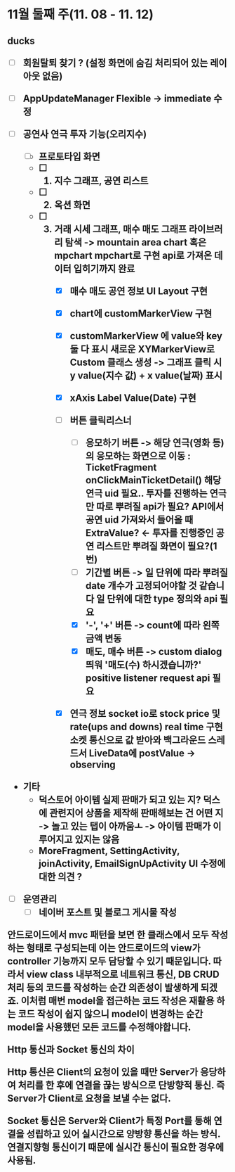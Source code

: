 

<h1>11월 둘째 주(11. 08 - 11. 12)




<h2>ducks

- [ ] 회원탈퇴 찾기 ? (설정 화면에 숨김 처리되어 있는 레이아웃 없음)
- [ ] AppUpdateManager Flexible -> immediate 수정



- [ ] 공연사 연극 투자 기능(오리지수)
  - [ ] 프로토타입 화면
  - [ ] 1. 지수 그래프, 공연 리스트
  - [ ] 2. 옥션 화면
  - [ ] 3. 거래 시세 그래프, 매수 매도
       그래프 라이브러리 탐색 -> mountain area chart 혹은 mpchart
       mpchart로 구현 api로 가져온 데이터 입히기까지 완료
       - [x] 매수 매도 공연 정보 UI Layout 구현
       - [x] chart에 customMarkerView 구현
       - [x] customMarkerView 에 value와 key 둘 다 표시
         새로운 XYMarkerView로 Custom 클래스 생성 -> 그래프 클릭 시 y value(지수 값) + x value(날짜) 표시
       - [x] xAxis Label Value(Date) 구현
       - [ ] 버튼 클릭리스너
         - [ ] 응모하기 버튼 -> 해당 연극(영화 등)의 응모하는 화면으로 이동
           : TicketFragment onClickMainTicketDetail() 해당 연극 uid 필요..
           투자를 진행하는 연극만 따로 뿌려질 api가 필요? API에서 공연 uid 가져와서 들어올 때 ExtraValue? <- 투자를 진행중인 공연 리스트만 뿌려질 화면이 필요?(1번)
         - [ ] 기간별 버튼 -> 일 단위에 따라 뿌려질 date 개수가 고정되어야할 것 같습니다
           일 단위에 대한 type 정의와 api 필요
         - [x] '-', '+' 버튼 -> count에 따라 왼쪽 금액 변동
         - [x] 매도, 매수 버튼 -> custom dialog 띄워 '매도(수) 하시겠습니까?'
           positive listener request api 필요
       - [x] 연극 정보 socket io로 stock price 및 rate(ups and downs) real time 구현
         소켓 통신으로 값 받아와 백그라운드 스레드서 LiveData에 postValue -> observing



- 기타
  -  덕스토어 아이템 실제 판매가 되고 있는 지? 덕스에 관련지어 상품을 제작해 판매해보는 건 어떤 지 -> 놀고 있는 탭이 아까움ㅗ
    -> 아이템 판매가 이루어지고 있지는 않음
  - MoreFragment, SettingActivity, joinActivity, EmailSignUpActivity UI 수정에 대한 의견 ?



- [ ] 운영관리
  - [ ] 네이버 포스트 및 블로그 게시물 작성

안드로이드에서 mvc 패턴을 보면 한 클래스에서 모두 작성하는 형태로 구성되는데 이는 안드로이드의 view가 controller 기능까지 모두 담당할 수 있기  때문입니다. 따라서  view class 내부적으로 네트워크 통신, DB CRUD 처리 등의 코드를 작성하는 순간 의존성이 발생하게 되겠죠. 이처럼 매번 model을 접근하는 코드 작성은 재활용 하는 코드 작성이 쉽지 않으니 model이 변경하는 순간 model을 사용했던 모든 코드를 수정해야합니다. 



Http 통신과 Socket 통신의 차이

Http 통신은 Client의 요청이 있을 때만 Server가 응당하여 처리를 한 후에 연결을 끊는 방식으로 단방향적 통신. 즉 Server가 Client로 요청을 보낼 수는 없다.

Socket 통신은 Server와 Client가 특정 Port를 통해 연결을 성립하고 있어 실시간으로 양방향 통신을 하는 방식. 연결지향형 통신이기 때문에 실시간 통신이 필요한 경우에 사용됨.
